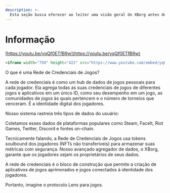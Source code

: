 ```yaml
---
description: >-
  Esta seção busca oferecer ao leitor uma visão geral do XBorg antes de explorar o restante deste documento. Este é o melhor lugar para começar a desenvolver uma compreensão geral do XBorg
---
```


# Informação

[https://youtu.be/yqQf0ETfB9w](https://youtu.be/yqQf0ETfB9w)



```html
<iframe width="750" height="422" src="https://www.youtube.com/embed/yqQf0ETfB9w" title="Public Pitch: Why invest in XBorg?" frameborder="0" allow="accelerometer; autoplay; clipboard-write; encrypted-media; gyroscope; picture-in-picture; web-share" allowfullscreen></iframe>
```





O que é uma Rede de Credenciais de Jogos?

A rede de credenciais é como um hub de dados de jogos pessoais para cada jogador. Ela agrega todas as suas credenciais de jogos de diferentes jogos e aplicativos em um único ID, como seu desempenho em um jogo, as comunidades de jogos às quais pertencem e o número de torneios que venceram. É a identidade digital dos jogadores.

Nosso sistema rastreia três tipos de dados do usuário:

Coletamos esses dados de plataformas populares como Steam, FaceIt, Riot Games, Twitter, Discord e fontes on-chain.

Tecnicamente falando, a Rede de Credenciais de Jogos usa tokens soulbound dos jogadores (NFTs não transferíveis) para armazenar suas métricas com segurança. Nosso avançado agregador de dados, o XBorg, garante que os jogadores sejam os proprietários de seus dados.

A rede de credenciais é o bloco de construção que permite a criação de aplicativos de jogos aprimorados e jogos conectados à identidade dos jogadores.

Portanto, imagine o protocolo Lens para jogos.